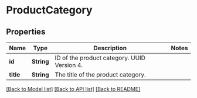 # ProductCategory

## Properties

Name | Type | Description | Notes
------------ | ------------- | ------------- | -------------
**id** | **String** | ID of the product category. UUID Version 4. | 
**title** | **String** | The title of the product category. | 

[[Back to Model list]](../README.md#documentation-for-models) [[Back to API list]](../README.md#documentation-for-api-endpoints) [[Back to README]](../README.md)


